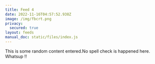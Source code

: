 ```yaml
---
title: Feed 4
date: 2022-11-16T04:57:52.938Z
image: /img/fbcrt.png
privacy:
  secured: true
layout: feeds
manual_doc: static/files/index.js
---
```

T﻿his is some random content entered.No spell check is happened here.
W﻿hatsup !!